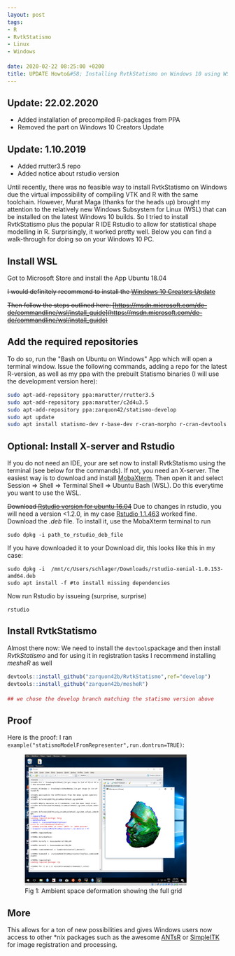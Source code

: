 ```yaml
---
layout: post
tags: 
- R 
- RvtkStatismo
- Linux
- Windows

date: 2020-02-22 08:25:00 +0200
title: UPDATE Howto&#58; Installing RvtkStatismo on Windows 10 using WSL
---
```


##  Update: 22.02.2020
* Added installation of precompiled R-packages from PPA 
* Removed the part on Windows 10 Creators Update

## Update: 1.10.2019
* Added rrutter3.5 repo
* Added notice about rstudio version


Until recently, there was no feasible way to install RvtkStatismo on Windows due the virtual impossibility of compiling VTK and R with the same toolchain. However, Murat Maga (thanks for the heads up) brought my attention to the relatively new  Windows Subsystem for Linux (WSL) that can be installed on the latest Windows 10 builds. So I tried to install RvtkStatismo plus the popular R IDE Rstudio to allow for statistical shape modelling in R. Surprisingly, it worked pretty well. Below you can find a walk-through for doing so on your Windows 10 PC.


## Install WSL
Got to Microsoft Store and install the App Ubuntu 18.04

<strike>I would definitely recommend to install the [Windows 10 Creators Update](https://support.microsoft.com/de-de/help/4028685/windows-get-the-windows-10-creators-update)

Then follow the steps outlined here: [https://msdn.microsoft.com/de-de/commandline/wsl/install_guide](https://msdn.microsoft.com/de-de/commandline/wsl/install_guide)</strike>


## Add the required repositories

To do so, run the "Bash on Ubuntu on Windows" App which will open a terminal window. Issue the following commands, adding a repo for the latest R-version, as well as my ppa with the prebuilt Statismo binaries (I will use the development version here):

```bash
sudo apt-add-repository ppa:marutter/rrutter3.5
sudo apt-add-repository ppa:marutter/c2d4u3.5
sudo apt-add-repository ppa:zarquon42/statismo-develop
sudo apt update
sudo apt install statismo-dev r-base-dev r-cran-morpho r-cran-devtools
```

## Optional: Install X-server and Rstudio

If you do not need an IDE, your are set now to install RvtkStatismo using the terminal (see below for the commands). If not, you need an X-server. The easiest way is to download and install [MobaXterm](https://mobaxterm.mobatek.net/download-home-edition.html). Then open it and select Session => Shell => Terminal Shell => Ubuntu Bash (WSL). Do this everytime you want to use the WSL.

<strike>Download [Rstudio version for ubuntu 16.04](https://www.rstudio.com/products/rstudio/download/)</strike>
Due to changes in rstudio, you will need a version <1.2.0, in my case [Rstudio 1.1.463](https://support.rstudio.com/hc/en-us/articles/206569407-Older-Versions-of-RStudio) worked fine. Download the *.deb* file. To install it, use the MobaXterm terminal to run

```
sudo dpkg -i path_to_rstudio_deb_file 
```

If you have downloaded it to your Download dir, this looks like this in my case:


```
sudo dpkg -i  /mnt/c/Users/schlager/Downloads/rstudio-xenial-1.0.153-amd64.deb
sudo apt install -f #to install missing dependencies

```

Now run Rstudio by issueing (surprise, surprise)

```
rstudio
```

## Install RvtkStatismo

Almost there now: We need to install the `devtools`package and then install *RvtkStatismo* and for using it in registration tasks I recommend installing *mesheR* as well

```r
devtools::install_github("zarquon42b/RvtkStatismo",ref="develop")
devtools::install_github("zarquon42b/mesheR")

## we chose the develop branch matching the statismo version above
```

## Proof

Here is the proof: I ran `example("statismoModelFromRepresenter",run.dontrun=TRUE)`: 
<a id="Fig1"></a>
<figure class="center">
    <img rel="zoom" src="/resources/images/Win10WSL.png" alt="initial state" height="300" > 
    <figcaption>Fig 1: Ambient space deformation showing the full grid</figcaption>
</figure> 


## More

This allows for a ton of new possibilities and gives Windows users now access to other *nix packages such as the awesome [ANTsR](https://github.com/ANTsX/ANTsR) or [SimpleITK](https://github.com/SimpleITK/SimpleITK) for image registration and processing. 
